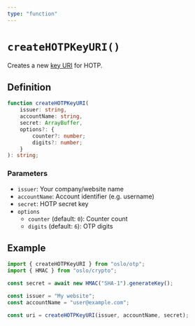 ```yaml
---
type: "function"
---
```


# `createHOTPKeyURI()`

Creates a new [key URI]() for HOTP.

## Definition

```ts
function createHOTPKeyURI(
	issuer: string,
	accountName: string,
	secret: ArrayBuffer,
	options?: {
		counter?: number;
		digits?: number;
	}
): string;
```

### Parameters

- `issuer`: Your company/website name
- `accountName`: Account identifier (e.g. username)
- `secret`: HOTP secret key
- `options`
  - `counter` (default: `0`): Counter count
  - `digits` (default: `6`): OTP digits

## Example

```ts
import { createHOTPKeyURI } from "oslo/otp";
import { HMAC } from "oslo/crypto";

const secret = await new HMAC("SHA-1").generateKey();

const issuer = "My website";
const accountName = "user@example.com";

const uri = createHOTPKeyURI(issuer, accountName, secret);
```
